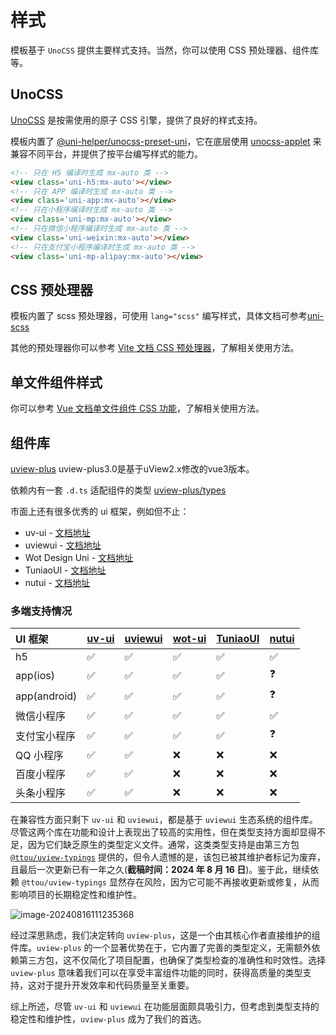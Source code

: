# 样式

模板基于 `UnoCSS` 提供主要样式支持。当然，你可以使用 CSS 预处理器、组件库等。

## UnoCSS

[UnoCSS](https://unocss.dev/) 是按需使用的原子 CSS 引擎，提供了良好的样式支持。

模板内置了 [@uni-helper/unocss-preset-uni](https://github.com/uni-helper/unocss-preset-uni)，它在底层使用 [unocss-applet](https://github.com/unocss-applet/unocss-applet) 来兼容不同平台，并提供了按平台编写样式的能力。

```html
<!-- 只在 H5 编译时生成 mx-auto 类 -->
<view class='uni-h5:mx-auto'></view>
<!-- 只在 APP 编译时生成 mx-auto 类 -->
<view class='uni-app:mx-auto'></view>
<!-- 只在小程序编译时生成 mx-auto 类 -->
<view class='uni-mp:mx-auto'></view>
<!-- 只在微信小程序编译时生成 mx-auto 类 -->
<view class='uni-weixin:mx-auto'></view>
<!-- 只在支付宝小程序编译时生成 mx-auto 类 -->
<view class='uni-mp-alipay:mx-auto'></view>
```

## CSS 预处理器

模板内置了 scss 预处理器，可使用 `lang="scss"` 编写样式，具体文档可参考[uni-scss](https://zh.uniapp.dcloud.io/collocation/uni-scss.html)

其他的预处理器你可以参考 [Vite 文档 CSS 预处理器](https://cn.vitejs.dev/guide/features.html#css-pre-processors)，了解相关使用方法。

## 单文件组件样式

你可以参考 [Vue 文档单文件组件 CSS 功能](https://cn.vuejs.org/api/sfc-css-features.html)，了解相关使用方法。

## 组件库

[uview-plus](https://github.com/ijry/uview-plus) uview-plus3.0是基于uView2.x修改的vue3版本。

依赖内有一套 `.d.ts` 适配组件的类型 [uview-plus/types](https://github.com/ijry/uview-plus/tree/master/src/uni_modules/uview-plus/types)

市面上还有很多优秀的 ui 框架，例如但不止：

- uv-ui - [文档地址](https://www.uvui.cn/)
- uviewui - [文档地址](https://www.uviewui.com/)
- Wot Design Uni - [文档地址](https://wot-design-uni.netlify.app/)
- TuniaoUI - [文档地址](https://vue3.tuniaokj.com/zh-CN/)
- nutui - [文档地址](https://nutui-uniapp.netlify.app/)

### 多端支持情况

| UI 框架      | [uv-ui](https://www.uvui.cn/) | [uviewui](https://www.uviewui.com/) | [wot-ui](https://wot-design-uni.netlify.app/) | [TuniaoUI](https://vue3.tuniaokj.com/zh-CN/) | [nutui](https://nutui-uniapp.netlify.app/) |
| :----------- | :---- | :------ | :----- | :------- | ----- |
| h5           | ✅     | ✅       | ✅      | ✅        | ✅     |
| app(ios)     | ✅     | ✅       | ✅      | ✅        | ❓     |
| app(android) | ✅     | ✅       | ✅      | ✅        | ❓     |
| 微信小程序   | ✅     | ✅       | ✅      | ✅        | ✅     |
| 支付宝小程序 | ✅     | ✅       | ✅      | ✅        | ❓     |
| QQ 小程序    | ✅     | ✅       | ❌      | ❌        | ❌     |
| 百度小程序   | ✅     | ✅       | ❌      | ❌        | ❌     |
| 头条小程序   | ✅     | ✅       | ❌      | ❌        | ❌     |

在兼容性方面只剩下 `uv-ui` 和 `uviewui`，都是基于 `uviewui` 生态系统的组件库。尽管这两个库在功能和设计上表现出了较高的实用性，但在类型支持方面却显得不足，因为它们缺乏原生的类型定义文件。通常，这类类型支持是由第三方包 [`@ttou/uview-typings`](https://www.npmjs.com/package/@ttou/uview-typings) 提供的，但令人遗憾的是，该包已被其维护者标记为废弃，且最后一次更新已有一年之久(**截稿时间：2024 年 8 月 16 日**)。鉴于此，继续依赖 `@ttou/uview-typings` 显然存在风险，因为它可能不再接收更新或修复，从而影响项目的长期稳定性和维护性。

![image-20240816111235368](https://upic.fassr.com/uPic/2024-08-16/11:12:38-aGukXA_image-20240816111235368.png)

经过深思熟虑，我们决定转向 `uview-plus`，这是一个由其核心作者直接维护的组件库。`uview-plus` 的一个显著优势在于，它内置了完善的类型定义，无需额外依赖第三方包，这不仅简化了项目配置，也确保了类型检查的准确性和时效性。选择 `uview-plus` 意味着我们可以在享受丰富组件功能的同时，获得高质量的类型支持，这对于提升开发效率和代码质量至关重要。

综上所述，尽管 `uv-ui` 和 `uviewui` 在功能层面颇具吸引力，但考虑到类型支持的稳定性和维护性，`uview-plus` 成为了我们的首选。


[//]: # (TODO：备选 ui 库)
[//]: # (如果你司不需要考虑其他平台.....)
